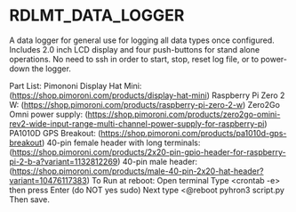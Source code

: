 # RDLMT_DATA_LOGGER
A data logger for general use for logging all data types once configured.  Includes 2.0 inch LCD display and four push-buttons for stand alone operations. No need to ssh in order to start, stop, reset log file, or to power-down the logger.

Part List:
Pimononi Display Hat Mini: (https://shop.pimoroni.com/products/display-hat-mini)
Raspberry Pi Zero 2 W: (https://shop.pimoroni.com/products/raspberry-pi-zero-2-w)
Zero2Go Omni power supply: (https://shop.pimoroni.com/products/zero2go-omini-rev2-wide-input-range-multi-channel-power-supply-for-raspberry-pi)
PA1010D GPS Breakout: (https://shop.pimoroni.com/products/pa1010d-gps-breakout)
40-pin female header with long terminals: (https://shop.pimoroni.com/products/2x20-pin-gpio-header-for-raspberry-pi-2-b-a?variant=1132812269)
40-pin male header: (https://shop.pimoroni.com/products/male-40-pin-2x20-hat-header?variant=10476117383)
To Run at reboot:
Open terminal
Type <crontab -e> then press Enter (do NOT yes sudo)
Next type <@reboot pyhron3 script.py
Then save.
